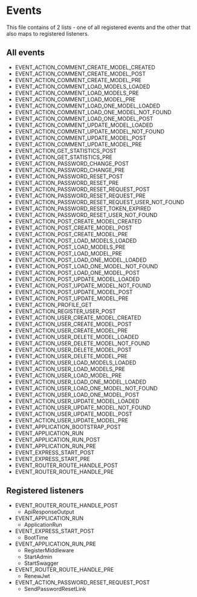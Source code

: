 # Events

This file contains of 2 lists - one of all registered events and the other that also maps to
registered listeners.

## All events

 - EVENT_ACTION_COMMENT_CREATE_MODEL_CREATED
 - EVENT_ACTION_COMMENT_CREATE_MODEL_POST
 - EVENT_ACTION_COMMENT_CREATE_MODEL_PRE
 - EVENT_ACTION_COMMENT_LOAD_MODELS_LOADED
 - EVENT_ACTION_COMMENT_LOAD_MODELS_PRE
 - EVENT_ACTION_COMMENT_LOAD_MODEL_PRE
 - EVENT_ACTION_COMMENT_LOAD_ONE_MODEL_LOADED
 - EVENT_ACTION_COMMENT_LOAD_ONE_MODEL_NOT_FOUND
 - EVENT_ACTION_COMMENT_LOAD_ONE_MODEL_POST
 - EVENT_ACTION_COMMENT_UPDATE_MODEL_LOADED
 - EVENT_ACTION_COMMENT_UPDATE_MODEL_NOT_FOUND
 - EVENT_ACTION_COMMENT_UPDATE_MODEL_POST
 - EVENT_ACTION_COMMENT_UPDATE_MODEL_PRE
 - EVENT_ACTION_GET_STATISTICS_POST
 - EVENT_ACTION_GET_STATISTICS_PRE
 - EVENT_ACTION_PASSWORD_CHANGE_POST
 - EVENT_ACTION_PASSWORD_CHANGE_PRE
 - EVENT_ACTION_PASSWORD_RESET_POST
 - EVENT_ACTION_PASSWORD_RESET_PRE
 - EVENT_ACTION_PASSWORD_RESET_REQUEST_POST
 - EVENT_ACTION_PASSWORD_RESET_REQUEST_PRE
 - EVENT_ACTION_PASSWORD_RESET_REQUEST_USER_NOT_FOUND
 - EVENT_ACTION_PASSWORD_RESET_TOKEN_EXPIRED
 - EVENT_ACTION_PASSWORD_RESET_USER_NOT_FOUND
 - EVENT_ACTION_POST_CREATE_MODEL_CREATED
 - EVENT_ACTION_POST_CREATE_MODEL_POST
 - EVENT_ACTION_POST_CREATE_MODEL_PRE
 - EVENT_ACTION_POST_LOAD_MODELS_LOADED
 - EVENT_ACTION_POST_LOAD_MODELS_PRE
 - EVENT_ACTION_POST_LOAD_MODEL_PRE
 - EVENT_ACTION_POST_LOAD_ONE_MODEL_LOADED
 - EVENT_ACTION_POST_LOAD_ONE_MODEL_NOT_FOUND
 - EVENT_ACTION_POST_LOAD_ONE_MODEL_POST
 - EVENT_ACTION_POST_UPDATE_MODEL_LOADED
 - EVENT_ACTION_POST_UPDATE_MODEL_NOT_FOUND
 - EVENT_ACTION_POST_UPDATE_MODEL_POST
 - EVENT_ACTION_POST_UPDATE_MODEL_PRE
 - EVENT_ACTION_PROFILE_GET
 - EVENT_ACTION_REGISTER_USER_POST
 - EVENT_ACTION_USER_CREATE_MODEL_CREATED
 - EVENT_ACTION_USER_CREATE_MODEL_POST
 - EVENT_ACTION_USER_CREATE_MODEL_PRE
 - EVENT_ACTION_USER_DELETE_MODEL_LOADED
 - EVENT_ACTION_USER_DELETE_MODEL_NOT_FOUND
 - EVENT_ACTION_USER_DELETE_MODEL_POST
 - EVENT_ACTION_USER_DELETE_MODEL_PRE
 - EVENT_ACTION_USER_LOAD_MODELS_LOADED
 - EVENT_ACTION_USER_LOAD_MODELS_PRE
 - EVENT_ACTION_USER_LOAD_MODEL_PRE
 - EVENT_ACTION_USER_LOAD_ONE_MODEL_LOADED
 - EVENT_ACTION_USER_LOAD_ONE_MODEL_NOT_FOUND
 - EVENT_ACTION_USER_LOAD_ONE_MODEL_POST
 - EVENT_ACTION_USER_UPDATE_MODEL_LOADED
 - EVENT_ACTION_USER_UPDATE_MODEL_NOT_FOUND
 - EVENT_ACTION_USER_UPDATE_MODEL_POST
 - EVENT_ACTION_USER_UPDATE_MODEL_PRE
 - EVENT_APPLICATION_BOOTSTRAP_POST
 - EVENT_APPLICATION_RUN
 - EVENT_APPLICATION_RUN_POST
 - EVENT_APPLICATION_RUN_PRE
 - EVENT_EXPRESS_START_POST
 - EVENT_EXPRESS_START_PRE
 - EVENT_ROUTER_ROUTE_HANDLE_POST
 - EVENT_ROUTER_ROUTE_HANDLE_PRE

## Registered listeners

 - EVENT_ROUTER_ROUTE_HANDLE_POST
   - ApiResponseOutput
 - EVENT_APPLICATION_RUN
   - ApplicationRun
 - EVENT_EXPRESS_START_POST
   - BootTime
 - EVENT_APPLICATION_RUN_PRE
   - RegisterMiddleware
   - StartAdmin
   - StartSwagger
 - EVENT_ROUTER_ROUTE_HANDLE_PRE
   - RenewJwt
 - EVENT_ACTION_PASSWORD_RESET_REQUEST_POST
   - SendPasswordResetLink

